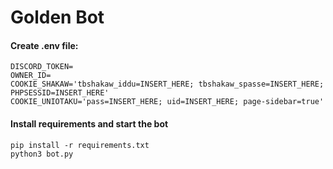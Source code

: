 # Golden Bot

#### Create .env file:

```.env
DISCORD_TOKEN=
OWNER_ID=
COOKIE_SHAKAW='tbshakaw_iddu=INSERT_HERE; tbshakaw_spasse=INSERT_HERE; PHPSESSID=INSERT_HERE'
COOKIE_UNIOTAKU='pass=INSERT_HERE; uid=INSERT_HERE; page-sidebar=true'
```

#### Install requirements and start the bot

```
pip install -r requirements.txt
python3 bot.py
```
